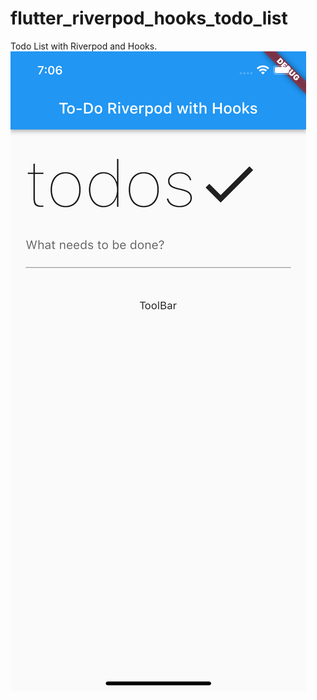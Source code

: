 # flutter_riverpod_hooks_todo_list

Todo List with Riverpod and Hooks.
![picture 1](images/6d5694da26095436f83c97e0b26536b2c3023c27cbb33507275b15dc01735a88.png)  
